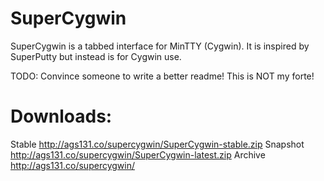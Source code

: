 SuperCygwin
===========
SuperCygwin is a tabbed interface for MinTTY (Cygwin). 
It is inspired by SuperPutty but instead is for Cygwin use.

TODO: Convince someone to write a better readme! This is NOT my forte!

Downloads:
==========
Stable        http://ags131.co/supercygwin/SuperCygwin-stable.zip
Snapshot      http://ags131.co/supercygwin/SuperCygwin-latest.zip
Archive       http://ags131.co/supercygwin/



